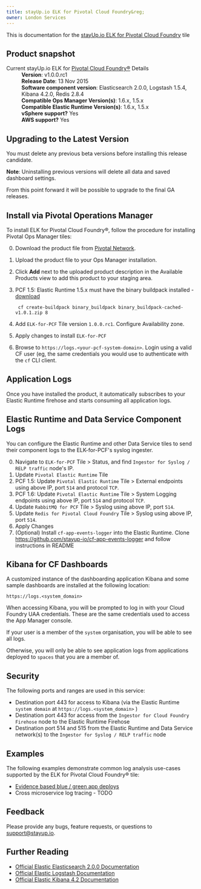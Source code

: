 ```yaml
---
title: stayUp.io ELK for Pivotal Cloud Foundry&reg;
owner: London Services
---
```


This is documentation for the [stayUp.io ELK for Pivotal Cloud Foundry](https://network.pivotal.io/products/elk) tile

## Product snapshot

<dl>
<dt>Current stayUp.io ELK for <a href="https://network.pivotal.io/products/pivotal-cf">Pivotal Cloud Foundry&reg;</a> Details</dt>
<dd><strong>Version</strong>: v1.0.0.rc1 </dd>
<dd><strong>Release Date</strong>: 13 Nov 2015</dd>
<dd><strong>Software component version</strong>: Elasticsearch 2.0.0, Logstash 1.5.4, Kibana 4.2.0, Redis 2.8.4</dd>
<dd><strong>Compatible Ops Manager Version(s)</strong>: 1.6.x, 1.5.x</dd>
<dd><strong>Compatible Elastic Runtime Version(s)</strong>:  1.6.x, 1.5.x</dd>
<dd><strong>vSphere support?</strong> Yes</dd>
<dd><strong>AWS support?</strong> Yes</dd>
</dl>

## Upgrading to the Latest Version

You must delete any previous beta versions before installing this release candidate.

<p class="note"><strong>Note</strong>: Uninstalling previous versions will delete all data and saved dashboard settings.</p>

From this point forward it will be possible to upgrade to the final GA releases.

## Install via Pivotal Operations Manager

To install ELK for Pivotal Cloud Foundry&reg;, follow the procedure for installing Pivotal Ops Manager tiles:

0. Download the product file from [Pivotal Network](https://network.pivotal.io/).
0. Upload the product file to your Ops Manager installation.
0. Click **Add** next to the uploaded product description in the Available Products view to add this product to your staging area.
0. PCF 1.5:  Elastic Runtime 1.5.x must have the binary buildpack installed -  [download](https://network.pivotal.io/products/buildpacks#/releases/349)

        cf create-buildpack binary_buildpack binary_buildpack-cached-v1.0.1.zip 8

0. Add `ELK-for-PCF` Tile version `1.0.0.rc1`.  Configure Availability zone.
0. Apply changes to install `ELK-for-PCF`
0.  Browse to `https://logs.<your-pcf-system-domain>`.  Login using a valid CF user (eg, the same credentials you would use to authenticate with the `cf` CLI client.

## Application Logs

Once you have installed the product, it automatically subscribes to your Elastic Runtime firehose and starts consuming all application logs.

## Elastic Runtime and Data Service Component Logs

You can configure the Elastic Runtime and other Data Service tiles to send their component logs to the ELK-for-PCF's syslog ingester.

0.  Navigate to `ELK-for-PCF` Tile > Status, and find `Ingestor for Syslog / RELP traffic` node's IP.
0.  Update `Pivotal Elastic Runtime` Tile
   0. PCF 1.5: Update `Pivotal Elastic Runtime` Tile > External endpoints using above IP, port `514` and protocol `TCP`.
   0. PCF 1.6: Update `Pivotal Elastic Runtime` Tile > System Logging endpoints using above IP, port `514` and protocol `TCP`.
0.  Update `RabbitMQ for PCF` Tile > Syslog using above IP, port `514`.
0.  Update `Redis for Pivotal Cloud Foundry` Tile > Syslog using above IP, port `514`.
0.  Apply Changes
0.  (Optional) Install `cf-app-events-logger` into the Elastic Runtime.  Clone https://github.com/stayup-io/cf-app-events-logger and follow instructions in README

## Kibana for CF Dashboards

A customized instance of the dashboarding application Kibana and some sample dashboards are installed at the following location:

```
https://logs.<system_domain>
```

When accessing Kibana, you will be prompted to log in with your Cloud Foundry UAA credentials. These are the same credentials used to access the App Manager console.

If your user is a member of the `system` organisation, you will be able to see all logs.

Otherwise, you will only be able to see application logs from applications deployed to `spaces` that you are a member of.

## Security
The following ports and ranges are used in this service:

* Destination port 443 for access to Kibana (via the Elastic Runtime `system domain` at `https://logs.<system_domain>` )
* Destination port 443 for access from the `Ingestor for Cloud Foundry Firehose` node to the Elastic Runtime Firehose
* Destination port 514 and 515 from the Elastic Runtime and Data Service network(s) to the  `Ingestor for Syslog / RELP traffic` node

## Examples

The following examples demonstrate common log analysis use-cases supported by the ELK for Pivotal Cloud Foundry&reg; tile:

* [Evidence based blue / green app deploys](https://github.com/stayup-io/cf-dicey-app)
* Cross microservice log tracing - TODO

## Feedback

Please provide any bugs, feature requests, or questions to [support@stayup.io](mailto:support@stayup.io).

## Further Reading

* [Official Elastic Elasticsearch 2.0.0 Documentation](https://www.elastic.co/guide/en/elasticsearch/reference/2.0/index.html)
* [Official Elastic Logstash Documentation](https://www.elastic.co/guide/en/logstash/current/index.html)
* [Official Elastic Kibana 4.2 Documentation](https://www.elastic.co/guide/en/kibana/4.2/index.html)
